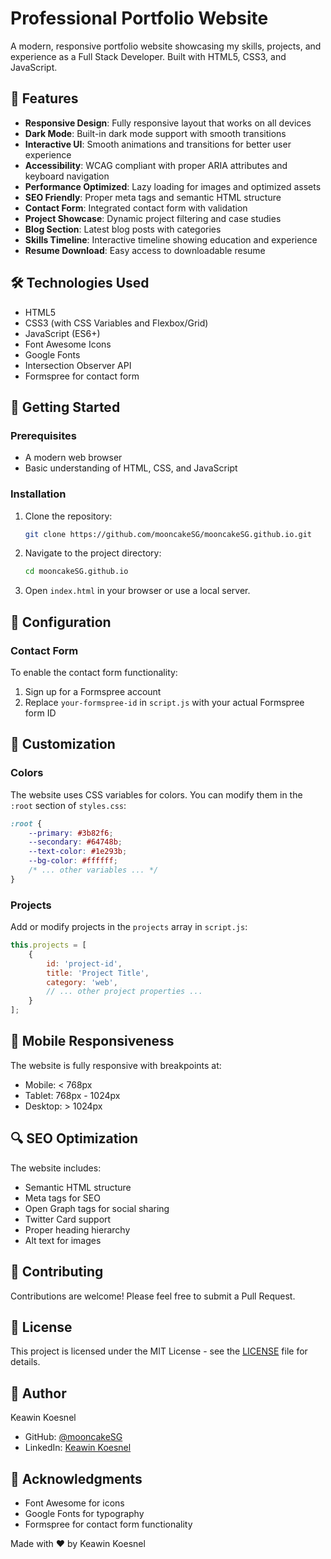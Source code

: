 # Professional Portfolio Website

A modern, responsive portfolio website showcasing my skills, projects, and experience as a Full Stack Developer. Built with HTML5, CSS3, and JavaScript.

## 🌟 Features

- **Responsive Design**: Fully responsive layout that works on all devices
- **Dark Mode**: Built-in dark mode support with smooth transitions
- **Interactive UI**: Smooth animations and transitions for better user experience
- **Accessibility**: WCAG compliant with proper ARIA attributes and keyboard navigation
- **Performance Optimized**: Lazy loading for images and optimized assets
- **SEO Friendly**: Proper meta tags and semantic HTML structure
- **Contact Form**: Integrated contact form with validation
- **Project Showcase**: Dynamic project filtering and case studies
- **Blog Section**: Latest blog posts with categories
- **Skills Timeline**: Interactive timeline showing education and experience
- **Resume Download**: Easy access to downloadable resume

## 🛠️ Technologies Used

- HTML5
- CSS3 (with CSS Variables and Flexbox/Grid)
- JavaScript (ES6+)
- Font Awesome Icons
- Google Fonts
- Intersection Observer API
- Formspree for contact form

## 🚀 Getting Started

### Prerequisites

- A modern web browser
- Basic understanding of HTML, CSS, and JavaScript

### Installation

1. Clone the repository:
   ```bash
   git clone https://github.com/mooncakeSG/mooncakeSG.github.io.git
   ```

2. Navigate to the project directory:
   ```bash
   cd mooncakeSG.github.io
   ```

3. Open `index.html` in your browser or use a local server.


## 🔧 Configuration

### Contact Form
To enable the contact form functionality:
1. Sign up for a Formspree account
2. Replace `your-formspree-id` in `script.js` with your actual Formspree form ID


## 🎨 Customization

### Colors
The website uses CSS variables for colors. You can modify them in the `:root` section of `styles.css`:

```css
:root {
    --primary: #3b82f6;
    --secondary: #64748b;
    --text-color: #1e293b;
    --bg-color: #ffffff;
    /* ... other variables ... */
}
```

### Projects
Add or modify projects in the `projects` array in `script.js`:

```javascript
this.projects = [
    {
        id: 'project-id',
        title: 'Project Title',
        category: 'web',
        // ... other project properties ...
    }
];
```

## 📱 Mobile Responsiveness

The website is fully responsive with breakpoints at:
- Mobile: < 768px
- Tablet: 768px - 1024px
- Desktop: > 1024px

## 🔍 SEO Optimization

The website includes:
- Semantic HTML structure
- Meta tags for SEO
- Open Graph tags for social sharing
- Twitter Card support
- Proper heading hierarchy
- Alt text for images

## 🤝 Contributing

Contributions are welcome! Please feel free to submit a Pull Request.

## 📄 License

This project is licensed under the MIT License - see the [LICENSE](LICENSE) file for details.

## 👤 Author

Keawin Koesnel
- GitHub: [@mooncakeSG](https://github.com/mooncakeSG)
- LinkedIn: [Keawin Koesnel](https://linkedin.com/in/mooncakeSG)

## 🙏 Acknowledgments

- Font Awesome for icons
- Google Fonts for typography
- Formspree for contact form functionality


Made with ❤️ by Keawin Koesnel
